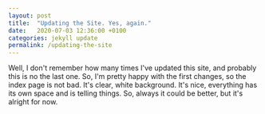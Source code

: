 ```yaml
---
layout: post
title:  "Updating the Site. Yes, again."
date:   2020-07-03 12:36:00 +0100
categories: jekyll update
permalink: /updating-the-site
---
```


Well, I don't remember how many times I've updated this site, and 
probably this is no the last one. So, I'm pretty happy with the 
first changes, so the index page is not bad. It's clear, white 
background. It's nice, everything has its own space and is 
telling things. So, always it could be better, but it's alright for now.

